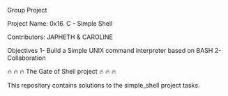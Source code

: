 Group Project

Project Name: 0x16. C - Simple Shell

Contributors: JAPHETH & CAROLINE

Objectives
1- Build a Simple UNIX command interpreter based on BASH
2- Collaboration

🔥 🔥 🔥 The Gate of Shell project 🔥 🔥 🔥

This repository contains solutions to the simple_shell project tasks.

